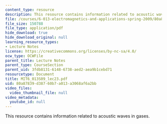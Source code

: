 ```yaml
---
content_type: resource
description: This resource contains information related to acoustic waves in gases.
file: /courses/6-013-electromagnetics-and-applications-spring-2009/80a87839d38760b7a013a3068af6a2bb_MIT6_013S09_lec23.pdf
file_size: 150788
file_type: application/pdf
hide_download: true
hide_download_original: null
learning_resource_types:
- Lecture Notes
license: https://creativecommons.org/licenses/by-nc-sa/4.0/
ocw_type: OCWFile
parent_title: Lecture Notes
parent_type: CourseSection
parent_uid: 3fdb8131-6148-6738-aed2-aea9b1cebd71
resourcetype: Document
title: MIT6_013S09_lec23.pdf
uid: 80a87839-d387-60b7-a013-a3068af6a2bb
video_files:
  video_thumbnail_file: null
video_metadata:
  youtube_id: null
---
```

This resource contains information related to acoustic waves in gases.